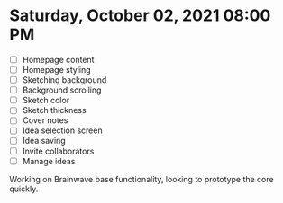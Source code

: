 # Saturday, October 02, 2021 08:00 PM
- [ ] Homepage content
- [ ] Homepage styling
- [ ] Sketching background
- [ ] Background scrolling
- [ ] Sketch color
- [ ] Sketch thickness
- [ ] Cover notes
- [ ] Idea selection screen
- [ ] Idea saving
- [ ] Invite collaborators
- [ ] Manage ideas

Working on Brainwave base functionality, looking to prototype the core quickly.

